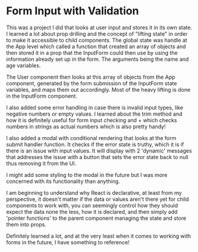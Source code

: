 
# Form Input with Validation

This was a project I did that looks at user input and stores it in its own state. I learned a lot about prop drilling and the concept of "lifting state" in order to make it accessible to child components. The global state was handle at the App level which called a function that created an array of objects and then stored it in a prop that the InputForm could then use by using the information already set up in the form. The arguments being the name and age variables.

The User component then looks at this array of objects from the App component, generated by the form submission of the InputForm state variables, and maps them out accordingly. Most of the heavy lifting is done in the InputForm component.


I also added some error handling in case there is invalid input types, like negative numbers or empty values. I learned about the trim method and how it is definitely useful for form input checking and + which checks numbers in strings as actual numbers which is also pretty handy!

I also added a modal with conditional rendering that looks at the form submit handler function. It checks if the error state is truthy, which it is if there is an issue with input values. It will display with 2 'dynamic' messages that addresses the issue with a button that sets the error state back to null thus removing it from the UI.

I might add some styling to the modal in the future but I was more concerned with its functionality than anything.

I am beginning to understand why React is declarative, at least from my perspective, it doesn't matter if the data or values aren't there yet for child components to work with, you can seemingly control how they should expect the data none the less, how it is declared, and then simply add 'pointer functions' to the parent component managing the state and store them into props.

Definitely learned a lot, and at the very least when it comes to working with forms in the future, I have something to reference!
